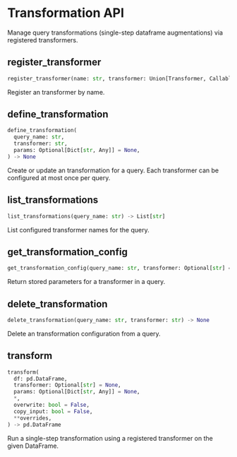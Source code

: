 # Transformation API

Manage query transformations (single-step dataframe augmentations) via registered transformers.

## register_transformer

```python
register_transformer(name: str, transformer: Union[Transformer, Callable[..., pd.DataFrame]]) -> None
```

Register an transformer by name.

## define_transformation

```python
define_transformation(
  query_name: str,
  transformer: str,
  params: Optional[Dict[str, Any]] = None,
) -> None
```

Create or update an transformation for a query. Each transformer can be configured at most once per query.

## list_transformations

```python
list_transformations(query_name: str) -> List[str]
```

List configured transformer names for the query.

## get_transformation_config

```python
get_transformation_config(query_name: str, transformer: Optional[str] = None) -> Dict[str, Any]
```

Return stored parameters for a transformer in a query.

## delete_transformation

```python
delete_transformation(query_name: str, transformer: str) -> None
```

Delete an transformation configuration from a query.

## transform

```python
transform(
  df: pd.DataFrame,
  transformer: Optional[str] = None,
  params: Optional[Dict[str, Any]] = None,
  *,
  overwrite: bool = False,
  copy_input: bool = False,
  **overrides,
) -> pd.DataFrame
```

Run a single-step transformation using a registered transformer on the given DataFrame.
